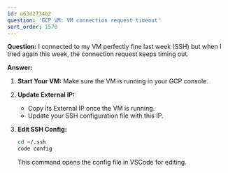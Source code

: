 ```yaml
---
id: a63d2734b2
question: 'GCP VM: VM connection request timeout'
sort_order: 1570
---
```


**Question:** I connected to my VM perfectly fine last week (SSH) but when I tried again this week, the connection request keeps timing out.

**Answer:**

1. **Start Your VM:** Make sure the VM is running in your GCP console.

2. **Update External IP:**
   
   - Copy its External IP once the VM is running.
   - Update your SSH configuration file with this IP.

3. **Edit SSH Config:**
   
   ```bash
   cd ~/.ssh
   code config
   ```
   
   This command opens the config file in VSCode for editing.
